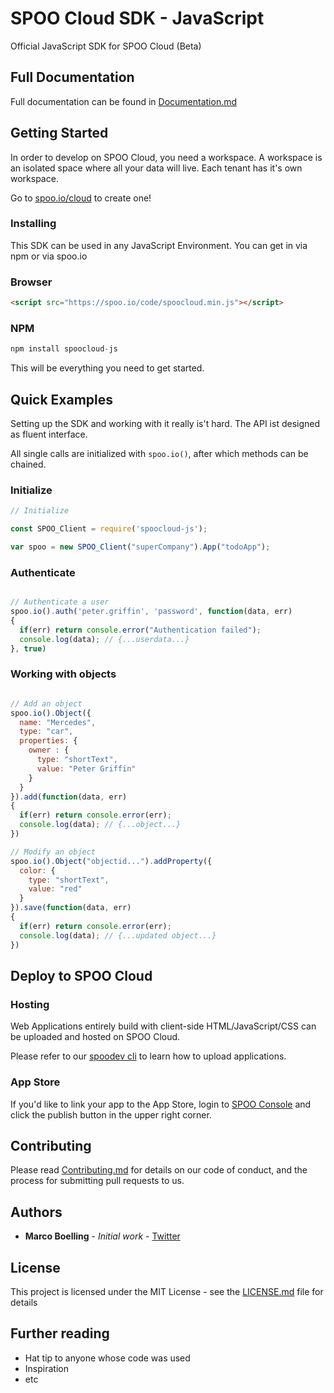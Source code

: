 # SPOO Cloud SDK - JavaScript

Official JavaScript SDK for SPOO Cloud (Beta)


## Full Documentation

Full documentation can be found in [Documentation.md](Documentation.md)


## Getting Started

In order to develop on SPOO Cloud, you need a workspace. A workspace is an isolated space where all your data will live. Each tenant has it's own workspace.

Go to [spoo.io/cloud](https://spoo.io/cloud) to create one!


### Installing

This SDK can be used in any JavaScript Environment. You can get in via npm or via spoo.io

### Browser

```html
<script src="https://spoo.io/code/spoocloud.min.js"></script>
```

### NPM

```javascript
npm install spoocloud-js
```

This will be everything you need to get started.

## Quick Examples

Setting up the SDK and working with it really is't hard. The API ist designed as fluent interface. 

All single calls are initialized with `spoo.io()`, after which methods can be chained.


### Initialize

```javascript
// Initialize

const SPOO_Client = require('spoocloud-js');

var spoo = new SPOO_Client("superCompany").App("todoApp");

```

### Authenticate

```javascript

// Authenticate a user
spoo.io().auth('peter.griffin', 'password', function(data, err)
{
  if(err) return console.error("Authentication failed");
  console.log(data); // {...userdata...}
}, true)

```

### Working with objects

```javascript

// Add an object
spoo.io().Object({
  name: "Mercedes",
  type: "car",
  properties: {
    owner : {
      type: "shortText",
      value: "Peter Griffin"
    }
  }
}).add(function(data, err)
{
  if(err) return console.error(err);
  console.log(data); // {...object...}
})

// Modify an object
spoo.io().Object("objectid...").addProperty({
  color: {
    type: "shortText",
    value: "red"
  }
}).save(function(data, err)
{
  if(err) return console.error(err);
  console.log(data); // {...updated object...}
})

```


## Deploy to SPOO Cloud

### Hosting

Web Applications entirely build with client-side HTML/JavaScript/CSS can be uploaded and hosted on SPOO Cloud.

Please refer to our [spoodev cli](https://www.npmjs.com/package/spoodev-cli) to learn how to upload applications.

### App Store

If you'd like to link your app to the App Store, login to [SPOO Console](https://spoo.io/console) and click the publish button in the upper right corner.


## Contributing

Please read [Contributing.md](https://gist.github.com/PurpleBooth/b24679402957c63ec426) for details on our code of conduct, and the process for submitting pull requests to us.

## Authors

* **Marco Boelling** - *Initial work* - [Twitter](https://twitter.com/marcoboelling)

## License

This project is licensed under the MIT License - see the [LICENSE.md](LICENSE.md) file for details

## Further reading

* Hat tip to anyone whose code was used
* Inspiration
* etc


